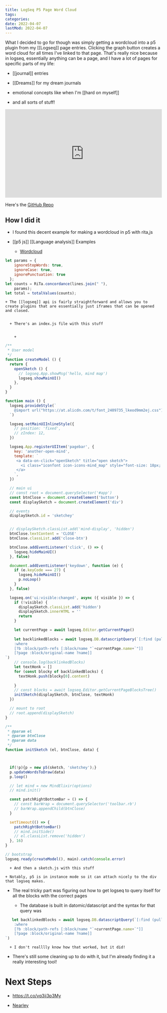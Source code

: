 ```yaml
---
title: LogSeq P5 Page Word Cloud
tags:
categories:
date: 2022-04-07
lastMod: 2022-04-07
---
```

What I decided to go for though was simply getting a wordcloud into a p5 plugin from my [[Logseq]] page entries. Clicking the graph button creates a word cloud for all times I've linked to that page. That's really nice because in logseq, essentially anything can be a page, and I have a lot of pages for specific parts of my life:


  + [[journal]] entries

  + [[Dreams]] for my dream journals

  + emotional concepts like when I'm [[hard on myself]]

  + and all sorts of stuff!

<div style="position: relative; padding-bottom: 56.25%; height: 0;"><iframe src="https://www.loom.com/embed/d02f59e72eac432c9813a115e6196818" frameborder="0" webkitallowfullscreen mozallowfullscreen allowfullscreen style="position: absolute; top: 0; left: 0; width: 100%; height: 100%;"></iframe></div>



Here's the [GitHub Repo](https://github.com/bezark/p5-logseq-wordcloud)

## How I did it


  + I found this decent example for making a wordcloud in p5 with rita,js

  + [[p5 js]] [[Language analysis]] Examples

    + [Wordcloud](https://editor.p5js.org/fauthereea/sketches/aKByHsRr2)


```js
let params = {
    ignoreStopWords: true,
    ignoreCase: true,
    ignorePunctuation: true
  };
let counts = RiTa.concordance(lines.join(" "),
    params); 
let total = totalValues(counts);
```

    + The [[logseq]] api is fairly straightforward and allows you to create plugins that are essentially just iframes that can be opened and closed.


      + There's an index.js file with this stuff


        + 

```js
/**
 * User model
 */
function createModel () {
  return {
    openSketch () {
      // logseq.App.showMsg('hello, mind map')
      logseq.showMainUI()
    },
  }
}

function main () {
  logseq.provideStyle(`
    @import url("https://at.alicdn.com/t/font_2409735_lkeod9mm2ej.css");
  `)

  logseq.setMainUIInlineStyle({
    // position: 'fixed',
    // zIndex: 12,
  })

  logseq.App.registerUIItem('pagebar', {
    key: 'another-open-mind',
    template: `
     <a data-on-click="openSketch" title="open sketch">
       <i class="iconfont icon-icons-mind_map" style="font-size: 18px; line-height: 1em;"></i>
     </a>
    `,
  })

  // main ui
  // const root = document.querySelector('#app')
  const btnClose = document.createElement('button')
  const displaySketch = document.createElement('div')

  // events
  displaySketch.id = 'sketchey'


  // displaySketch.classList.add('mind-display', 'hidden')
  btnClose.textContent = 'CLOSE'
  btnClose.classList.add('close-btn')

  btnClose.addEventListener('click', () => {
    logseq.hideMainUI()
  }, false)

  document.addEventListener('keydown', function (e) {
    if (e.keyCode === 27) {
      logseq.hideMainUI()
      p.noLoop()
    }
  }, false)

  logseq.on('ui:visible:changed', async ({ visible }) => {
    if (!visible) {
      displaySketch.classList.add('hidden')
      displaySketch.innerHTML = ''
      return
    }

    let currentPage = await logseq.Editor.getCurrentPage()
    
    let backlinkedBlocks = await logseq.DB.datascriptQuery(`[:find (pull ?b [*])
    :where
    [?b :block/path-refs [:block/name "`+currentPage.name+`"]]
    [?page :block/original-name ?name]]
`)
    // console.log(backlinkedBlocks)
    let textHonk = []
    for (const blocky of backlinkedBlocks) {
      textHonk.push(blocky[0].content)
     
    }
    // const blocks = await logseq.Editor.getCurrentPageBlocksTree()
    initSketch(displaySketch, btnClose, textHonk)
  })

  // mount to root
  // root.append(displaySketch)
}

/**
 * @param el
 * @param btnClose
 * @param data
 */
function initSketch (el, btnClose, data) {



  if(!p){p = new p5(sketch, 'sketchey');}
  p.updateWordsToDraw(data)
  p.loop()

  // let mind = new MindElixir(options)
  // mind.init()

  const patchRightBottomBar = () => {
    // const barWrap = document.querySelector('toolbar.rb')
    // barWrap.appendChild(btnClose)
  }

  setTimeout(() => {
    patchRightBottomBar()
    // mind.initSide()
    // el.classList.remove('hidden')
  }, 16)
}

// bootstrap
logseq.ready(createModel(), main).catch(console.error)

```

      + And then a sketch.js with this stuff

    + Notably, p5 is in instance mode so it can attach nicely to the div that logseq makes.

  + The real tricky part was figuring out how to get logseq to query itself for all the blocks with the correct pages


    + The database is built in datomic/datascript and the syntax for that query was


```js
   let backlinkedBlocks = await logseq.DB.datascriptQuery(`[:find (pull ?b [*])
    :where
    [?b :block/path-refs [:block/name "`+currentPage.name+`"]]
    [?page :block/original-name ?name]]
`)
```

      + I don't realllly know how that worked, but it did!

  + There's still some cleaning up to do with it, but I'm already finding it a really interesting tool!

# Next Steps

  + https://t.co/vq3ii3p3My

  + [Nearley](https://nearley.js.org/)
